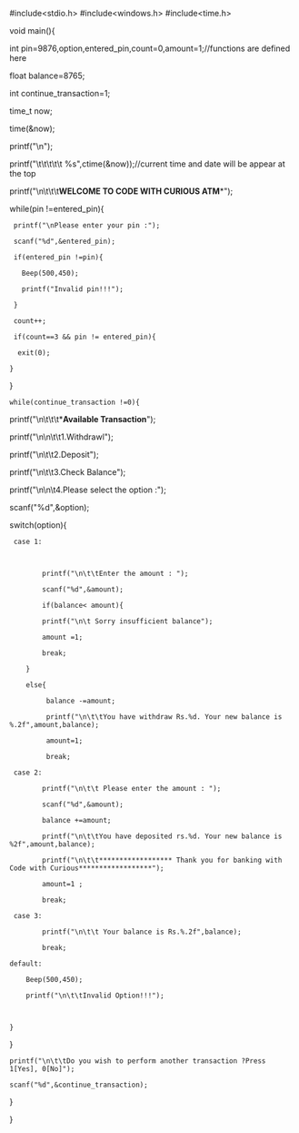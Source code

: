 #include<stdio.h>
#include<windows.h>
#include<time.h>



void main(){

   int pin=9876,option,entered_pin,count=0,amount=1;//functions are defined here

   float balance=8765;

   int continue_transaction=1;



   time_t now;

   time(&now);

   printf("\n");

   printf("\t\t\t\t\t       %s",ctime(&now));//current time and date will be appear at the top

   printf("\n\t\t\t******************WELCOME TO CODE WITH CURIOUS ATM*******************");



   while(pin !=entered_pin){

     printf("\nPlease enter your pin :");

     scanf("%d",&entered_pin);

     if(entered_pin !=pin){

       Beep(500,450);

       printf("Invalid pin!!!");

     }

     count++;

     if(count==3 && pin != entered_pin){

      exit(0);

    }

   }

    while(continue_transaction !=0){

   printf("\n\t\t\t*************Available Transaction************");

   printf("\n\n\t\t1.Withdrawl");

   printf("\n\t\t2.Deposit");

   printf("\n\t\t3.Check Balance");

   printf("\n\n\t4.Please select the option :");

   scanf("%d",&option);

   switch(option){



     case 1:



            printf("\n\t\tEnter the amount : ");

            scanf("%d",&amount);

            if(balance< amount){

            printf("\n\t Sorry insufficient balance");

            amount =1;

            break;

        }

        else{

             balance -=amount;

             printf("\n\t\tYou have withdraw Rs.%d. Your new balance is %.2f",amount,balance);

             amount=1;

             break;

     case 2:

            printf("\n\t\t Please enter the amount : ");

            scanf("%d",&amount);

            balance +=amount;

            printf("\n\t\tYou have deposited rs.%d. Your new balance is %2f",amount,balance);

            printf("\n\t\t****************** Thank you for banking with Code with Curious******************");

            amount=1 ;

            break;

     case 3:

            printf("\n\t\t Your balance is Rs.%.2f",balance);

            break;

    default:

        Beep(500,450);

        printf("\n\t\tInvalid Option!!!");



    }

   }



    printf("\n\t\tDo you wish to perform another transaction ?Press 1[Yes], 0[No]");

    scanf("%d",&continue_transaction);



   }

}
